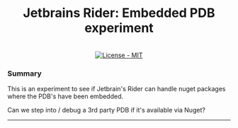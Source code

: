 <h1 align="center">Jetbrains Rider: Embedded PDB experiment</h1>

<br />

<div align="center">
    <!-- License -->
    <a href="https://choosealicense.com/licenses/mit/">
    <img src="https://img.shields.io/badge/License-MIT-blue.svg?style=flat-square" alt="License - MIT" />
    </a>
</div>

### Summary

This is an experiment to see if Jetbrain's Rider can handle nuget packages where the PDB's have been embedded.

Can we step into / debug a 3rd party PDB if it's available via Nuget?

---
